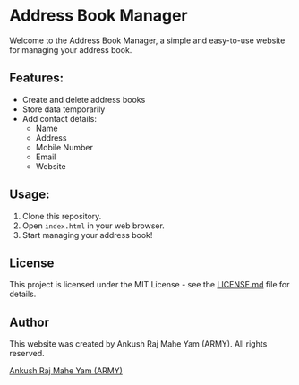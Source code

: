 # Address Book Manager

Welcome to the Address Book Manager, a simple and easy-to-use website for managing your address book.

## Features:
- Create and delete address books
- Store data temporarily
- Add contact details:
  - Name
  - Address
  - Mobile Number
  - Email
  - Website

## Usage:
1. Clone this repository.
2. Open `index.html` in your web browser.
3. Start managing your address book!

## License
This project is licensed under the MIT License - see the [LICENSE.md](https://github.com/AnkushRajMaheYam/Address-Book-Manager/blob/main/LICENSE.md) file for details.

## Author
This website was created by Ankush Raj Mahe Yam (ARMY). All rights reserved.

[Ankush Raj Mahe Yam (ARMY)](https://github.com/AnkushRajMaheYam)